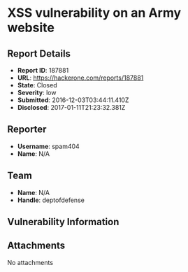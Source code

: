 # XSS vulnerability on an Army website

## Report Details
- **Report ID**: 187881
- **URL**: https://hackerone.com/reports/187881
- **State**: Closed
- **Severity**: low
- **Submitted**: 2016-12-03T03:44:11.410Z
- **Disclosed**: 2017-01-11T21:23:32.381Z

## Reporter
- **Username**: spam404
- **Name**: N/A

## Team
- **Name**: N/A
- **Handle**: deptofdefense

## Vulnerability Information


## Attachments
No attachments
